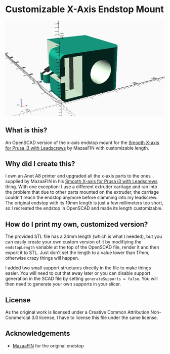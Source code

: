 # Customizable X-Axis Endstop Mount

![Rendered image of the endstop mount (24mm version)](images/x-axis_endstop_24mm_rendered.png)

## What is this?

An OpenSCAD version of the x-axis endstop mount for the [Smooth X-axis for Prusa i3 with Leadscrews](http://www.thingiverse.com/thing:1103976) by MazaaFIN with customizable length.

## Why did I create this?

I own an Anet A8 printer and upgraded all the x-axis parts to the ones supplied by MazaaFIN in his [Smooth X-axis for Prusa i3 with Leadscrews](http://www.thingiverse.com/thing:1103976) thing. With one exception: I use a different extruder
carriage and ran into the problem that due to other parts mounted on the extruder, the carriage couldn't reach the
endstop anymore before slamming into my leadscrew. The original endstop with its 19mm length is just a few millimeters
too short, so I recreated the endstop in OpenSCAD and made its length customizable.

## How do I print my own, customized version?

The provided STL file has a 24mm length (which is what I needed), but you can easily create your own custom version 
of it by modifiying the `endstopLength` variable at the top of the OpenSCAD file, render it and then export it to
STL. Just don't set the length to a value lower than 17mm, otherwise crazy things will happen.

I added two small support structures directly in the file to make things easier. You will need to cut that away later
or you can disable support generation in the SCAD file by setting `generateSupports = false`. You will then need
to generate your own supports in your slicer.

## License

As the original work is licensed under a Creative Common Attribution Non-Commercial 3.0 license, I have
to license this file under the same license.

## Acknowledgements

- [MazaaFIN](http://www.thingiverse.com/MazaaFIN/about) for the original endstop